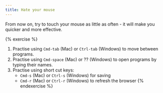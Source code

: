 ```yaml
---
title: Hate your mouse
---
```


From now on, try to touch your mouse as little as often - it will make you quicker and more effective.

{% exercise %}
1. Practise using `Cmd-tab` (Mac) or `Ctrl-tab` (Windows) to move between programs.
2. Practise using `Cmd-space` (Mac) or ?? (Windows) to open programs by typing their names.
3. Practise using short cut keys:
    - `Cmd-s` (Mac) or `Ctrl-s` (Windows) for saving
    - `Cmd-r` (Mac) or `Ctrl-r` (Windows) to refresh the browser
{% endexercise %}
